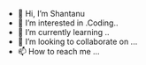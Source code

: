 - 👋 Hi, I’m Shantanu 
- 👀 I’m interested in .Coding..
- 🌱 I’m currently learning ..
- 💞️ I’m looking to collaborate on ...
- 📫 How to reach me ...

<!---
shantanu4036/shantanu4036 is a ✨ special ✨ repository because its `README.md` (this file) appears on your GitHub profile.
You can click the Preview link to take a look at your changes.
--->
